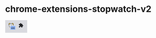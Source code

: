# chrome-extensions-stopwatch-v2
![alt text](https://github.com/kenanislamoglu/chrome-extensions-simple-stopwatch-v3/blob/main/screenshot.png)
